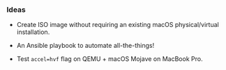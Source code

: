 ### Ideas

* Create ISO image without requiring an existing macOS physical/virtual installation.

* An Ansible playbook to automate all-the-things!

* Test `accel=hvf` flag on QEMU + macOS Mojave on MacBook Pro.
